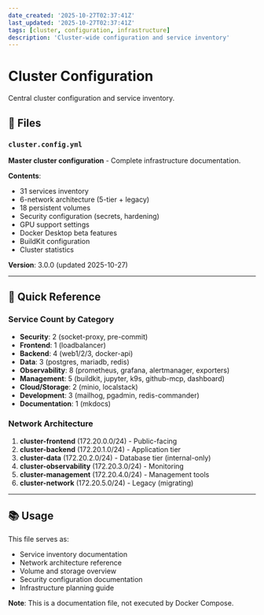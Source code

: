 ```yaml
---
date_created: '2025-10-27T02:37:41Z'
last_updated: '2025-10-27T02:37:41Z'
tags: [cluster, configuration, infrastructure]
description: 'Cluster-wide configuration and service inventory'
---
```


# Cluster Configuration

Central cluster configuration and service inventory.

## 📁 Files

### `cluster.config.yml`
**Master cluster configuration** - Complete infrastructure documentation.

**Contents**:
- 31 services inventory
- 6-network architecture (5-tier + legacy)
- 18 persistent volumes
- Security configuration (secrets, hardening)
- GPU support settings
- Docker Desktop beta features
- BuildKit configuration
- Cluster statistics

**Version**: 3.0.0 (updated 2025-10-27)

---

## 🚀 Quick Reference

### Service Count by Category

- **Security**: 2 (socket-proxy, pre-commit)
- **Frontend**: 1 (loadbalancer)
- **Backend**: 4 (web1/2/3, docker-api)
- **Data**: 3 (postgres, mariadb, redis)
- **Observability**: 8 (prometheus, grafana, alertmanager, exporters)
- **Management**: 5 (buildkit, jupyter, k9s, github-mcp, dashboard)
- **Cloud/Storage**: 2 (minio, localstack)
- **Development**: 3 (mailhog, pgadmin, redis-commander)
- **Documentation**: 1 (mkdocs)

### Network Architecture

1. **cluster-frontend** (172.20.0.0/24) - Public-facing
2. **cluster-backend** (172.20.1.0/24) - Application tier
3. **cluster-data** (172.20.2.0/24) - Database tier (internal-only)
4. **cluster-observability** (172.20.3.0/24) - Monitoring
5. **cluster-management** (172.20.4.0/24) - Management tools
6. **cluster-network** (172.20.5.0/24) - Legacy (migrating)

---

## 📚 Usage

This file serves as:
- Service inventory documentation
- Network architecture reference
- Volume and storage overview
- Security configuration documentation
- Infrastructure planning guide

**Note**: This is a documentation file, not executed by Docker Compose.
